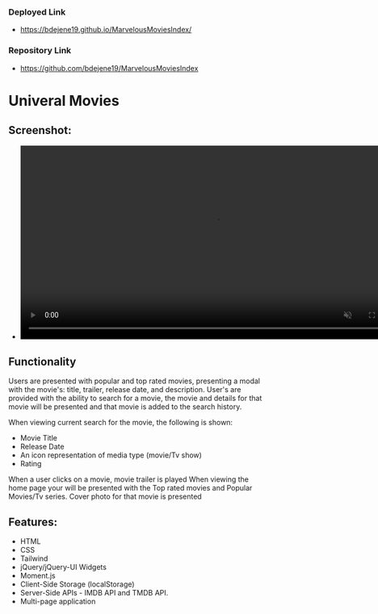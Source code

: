 ### Deployed Link
* https://bdejene19.github.io/MarvelousMoviesIndex/

### Repository Link
 * https://github.com/bdejene19/MarvelousMoviesIndex

# Univeral Movies
## Screenshot:
* <video src='./assets/imgs/projectGif.mp4' alt='video check element' autoplay muted style='width: 80vw'></video>

## Functionality
Users are presented with popular and top rated movies, presenting a modal with the movie's: title, trailer, release date, and description. User's are provided with the ability to search for a movie, the movie and details for that movie will be presented and that movie is added to the search history.

When viewing current search for the movie, the following is shown:
- Movie Title
- Release Date
- An icon representation of media type  (movie/Tv show)
- Rating

When a user clicks on a movie, movie trailer is played
When viewing the home page your will be presented with the Top rated movies and Popular Movies/Tv series.
Cover photo for that movie is presented

## Features:
* HTML
* CSS
* Tailwind
* jQuery/jQuery-UI Widgets
* Moment.js
* Client-Side Storage (localStorage)
* Server-Side APIs - IMDB API and TMDB API.
* Multi-page application



